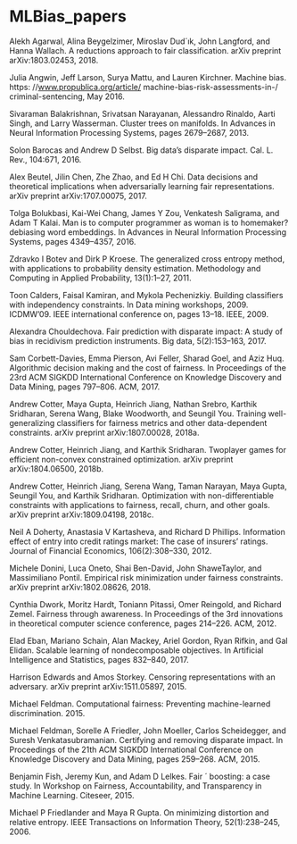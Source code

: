 # MLBias_papers


Alekh Agarwal, Alina Beygelzimer, Miroslav Dud´ık, John
Langford, and Hanna Wallach. A reductions approach
to fair classification. arXiv preprint arXiv:1803.02453,
2018.

Julia Angwin, Jeff Larson, Surya Mattu, and
Lauren Kirchner. Machine bias. https:
//www.propublica.org/article/
machine-bias-risk-assessments-in-/
criminal-sentencing, May 2016. 

Sivaraman Balakrishnan, Srivatsan Narayanan, Alessandro
Rinaldo, Aarti Singh, and Larry Wasserman. Cluster
trees on manifolds. In Advances in Neural Information
Processing Systems, pages 2679–2687, 2013.

Solon Barocas and Andrew D Selbst. Big data’s disparate
impact. Cal. L. Rev., 104:671, 2016.

Alex Beutel, Jilin Chen, Zhe Zhao, and Ed H Chi.
Data decisions and theoretical implications when adversarially learning fair representations. arXiv preprint
arXiv:1707.00075, 2017.

Tolga Bolukbasi, Kai-Wei Chang, James Y Zou, Venkatesh
Saligrama, and Adam T Kalai. Man is to computer programmer as woman is to homemaker? debiasing word
embeddings. In Advances in Neural Information Processing Systems, pages 4349–4357, 2016.

Zdravko I Botev and Dirk P Kroese. The generalized cross
entropy method, with applications to probability density
estimation. Methodology and Computing in Applied Probability, 13(1):1–27, 2011.

Toon Calders, Faisal Kamiran, and Mykola Pechenizkiy.
Building classifiers with independency constraints. In
Data mining workshops, 2009. ICDMW’09. IEEE international conference on, pages 13–18. IEEE, 2009.

Alexandra Chouldechova. Fair prediction with disparate impact: A study of bias in recidivism prediction instruments.
Big data, 5(2):153–163, 2017.

Sam Corbett-Davies, Emma Pierson, Avi Feller, Sharad
Goel, and Aziz Huq. Algorithmic decision making and
the cost of fairness. In Proceedings of the 23rd ACM
SIGKDD International Conference on Knowledge Discovery and Data Mining, pages 797–806. ACM, 2017.

Andrew Cotter, Maya Gupta, Heinrich Jiang, Nathan Srebro, Karthik Sridharan, Serena Wang, Blake Woodworth,
and Seungil You. Training well-generalizing classifiers
for fairness metrics and other data-dependent constraints.
arXiv preprint arXiv:1807.00028, 2018a.

Andrew Cotter, Heinrich Jiang, and Karthik Sridharan. Twoplayer games for efficient non-convex constrained optimization. arXiv preprint arXiv:1804.06500, 2018b.

Andrew Cotter, Heinrich Jiang, Serena Wang, Taman
Narayan, Maya Gupta, Seungil You, and Karthik Sridharan. Optimization with non-differentiable constraints with
applications to fairness, recall, churn, and other goals.
arXiv preprint arXiv:1809.04198, 2018c.

Neil A Doherty, Anastasia V Kartasheva, and Richard D
Phillips. Information effect of entry into credit ratings
market: The case of insurers’ ratings. Journal of Financial Economics, 106(2):308–330, 2012.

Michele Donini, Luca Oneto, Shai Ben-David, John ShaweTaylor, and Massimiliano Pontil. Empirical risk minimization under fairness constraints. arXiv preprint
arXiv:1802.08626, 2018.

Cynthia Dwork, Moritz Hardt, Toniann Pitassi, Omer Reingold, and Richard Zemel. Fairness through awareness.
In Proceedings of the 3rd innovations in theoretical computer science conference, pages 214–226. ACM, 2012.

Elad Eban, Mariano Schain, Alan Mackey, Ariel Gordon,
Ryan Rifkin, and Gal Elidan. Scalable learning of nondecomposable objectives. In Artificial Intelligence and
Statistics, pages 832–840, 2017.

Harrison Edwards and Amos Storkey. Censoring representations with an adversary. arXiv preprint arXiv:1511.05897,
2015.

Michael Feldman. Computational fairness: Preventing
machine-learned discrimination. 2015.

Michael Feldman, Sorelle A Friedler, John Moeller, Carlos
Scheidegger, and Suresh Venkatasubramanian. Certifying
and removing disparate impact. In Proceedings of the
21th ACM SIGKDD International Conference on Knowledge Discovery and Data Mining, pages 259–268. ACM,
2015.

Benjamin Fish, Jeremy Kun, and Adam D Lelkes. Fair ´
boosting: a case study. In Workshop on Fairness, Accountability, and Transparency in Machine Learning. Citeseer,
2015.

Michael P Friedlander and Maya R Gupta. On minimizing
distortion and relative entropy. IEEE Transactions on
Information Theory, 52(1):238–245, 2006.
